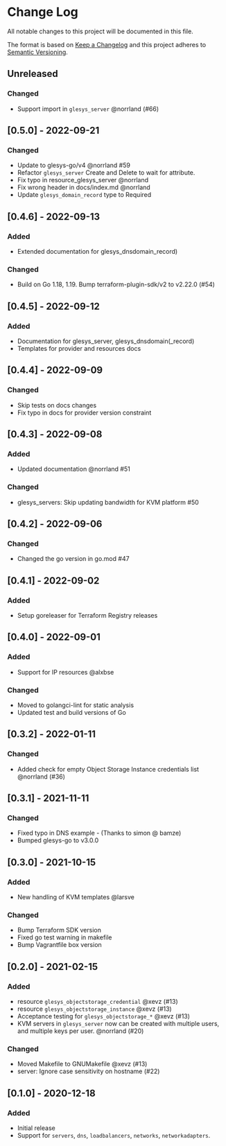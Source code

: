# Change Log
All notable changes to this project will be documented in this file.

The format is based on [Keep a Changelog](http://keepachangelog.com/)
and this project adheres to [Semantic Versioning](http://semver.org/).
## Unreleased
### Changed
- Support import in `glesys_server` @norrland (#66)

## [0.5.0] - 2022-09-21
### Changed
- Update to glesys-go/v4 @norrland #59
- Refactor `glesys_server` Create and Delete to wait for attribute.
- Fix typo in resource_glesys_server @norrland
- Fix wrong header in docs/index.md @norrland
- Update `glesys_domain_record` type to Required

## [0.4.6] - 2022-09-13
### Added
- Extended documentation for glesys_dnsdomain_record)
### Changed
- Build on Go 1.18, 1.19. Bump terraform-plugin-sdk/v2 to v2.22.0 (#54)
## [0.4.5] - 2022-09-12
### Added
- Documentation for glesys_server, glesys_dnsdomain(_record)
- Templates for provider and resources docs
## [0.4.4] - 2022-09-09
### Changed
- Skip tests on docs changes
- Fix typo in docs for provider version constraint
## [0.4.3] - 2022-09-08
### Added
- Updated documentation @norrland #51
### Changed
- glesys_servers: Skip updating bandwidth for KVM platform #50
## [0.4.2] - 2022-09-06
### Changed
- Changed the go version in go.mod #47
## [0.4.1] - 2022-09-02
### Added
- Setup goreleaser for Terraform Registry releases
## [0.4.0] - 2022-09-01
### Added
- Support for IP resources @alxbse
### Changed
- Moved to golangci-lint for static analysis
- Updated test and build versions of Go
## [0.3.2] - 2022-01-11
### Changed
- Added check for empty Object Storage Instance credentials list @norrland (#36)
## [0.3.1] - 2021-11-11
### Changed
- Fixed typo in DNS example - (Thanks to simon @ bamze)
- Bumped glesys-go to v3.0.0
## [0.3.0] - 2021-10-15
### Added
- New handling of KVM templates @larsve
### Changed
- Bump Terraform SDK version
- Fixed go test warning in makefile
- Bump Vagrantfile box version
## [0.2.0] - 2021-02-15
### Added
- resource `glesys_objectstorage_credential` @xevz (#13)
- resource `glesys_objectstorage_instance` @xevz (#13)
- Acceptance testing for `glesys_objectstorage_*` @xevz (#13)
- KVM servers in `glesys_server` now can be created with multiple users,
and multiple keys per user. @norrland (#20)
### Changed
- Moved Makefile to GNUMakefile @xevz (#13)
- server: Ignore case sensitivity on hostname (#22)

## [0.1.0] - 2020-12-18
### Added
- Initial release
- Support for `servers`, `dns`, `loadbalancers`, `networks`,
  `networkadapters`.
